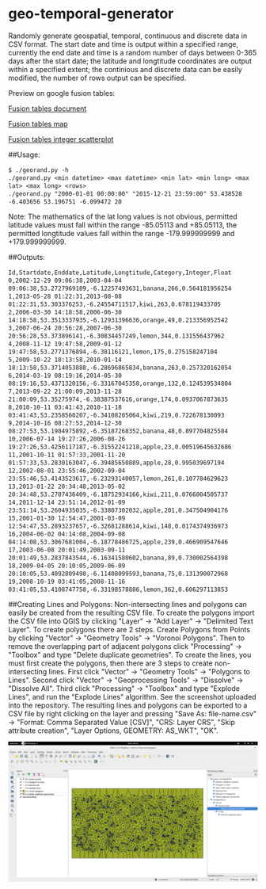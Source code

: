 # geo-temporal-generator
Randomly generate geospatial, temporal, continuous and discrete data in CSV format. The start date and time is output within a specified range, currently the end date and time is a random number of days between 0-365 days after the start date; the latitude and longtitude coordinates are output within a specified extent; the continious and discrete data can be easily modified, the number of rows output can be specified.

Preview on google fusion tables:

[Fusion tables document](https://www.google.com/fusiontables/DataSource?docid=11o56wpO4PE1yuXCaQDlEtbuMKP90cbGg4NsTAQch)

[Fusion tables map](https://www.google.com/fusiontables/embedviz?q=select+col3%2C+col4+from+11o56wpO4PE1yuXCaQDlEtbuMKP90cbGg4NsTAQch+limit+1000&viz=HEATMAP&h=true&lat=53.32513175791224&lng=-6.1969757080078125&t=1&z=10&l=col3&y=7&tmplt=8&hmd=true&hmg=%2366ff0000%2C%2393ff00ff%2C%23c1ff00ff%2C%23eeff00ff%2C%23f4e300ff%2C%23f4e300ff%2C%23f9c600ff%2C%23ffaa00ff%2C%23ff7100ff%2C%23ff3900ff%2C%23ff0000ff&hmo=0.6&hmr=10&hmw=0&hml=TWO_COL_LAT_LNG)

[Fusion tables integer scatterplot](https://www.google.com/fusiontables/embedviz?containerId=googft-gviz-canvas&q=select+col1%2C+col6+from+11o56wpO4PE1yuXCaQDlEtbuMKP90cbGg4NsTAQch+order+by+col1+asc&viz=GVIZ&t=SCATTER&rmax=250&uiversion=2&gco_forceIFrame=true&gco_hasLabelsColumn=true&width=500&height=300)

##Usage:
```
$ ./georand.py -h
./georand.py <min datetime> <max datetime> <min lat> <min long> <max lat> <max long> <rows>
./georand.py "2000-01-01 00:00:00" "2015-12-21 23:59:00" 53.438528 -6.403656 53.196751 -6.099472 20
```
Note: The mathematics of the lat long values is not obvious, permitted latitude values must fall within the range -85.05113 and +85.05113, the permitted longtitude values fall within the range -179.999999999 and +179.999999999.

##Outputs:
```
Id,Startdate,Enddate,Latitude,Longtitude,Category,Integer,Float
0,2002-12-29 09:06:38,2003-04-04 09:06:38,53.2727969109,-6.12257493631,banana,266,0.564181956254
1,2013-05-28 01:22:31,2013-08-08 01:22:31,53.303376253,-6.24554711517,kiwi,263,0.678119433705
2,2006-03-30 14:18:58,2006-06-30 14:18:58,53.3513337935,-6.12931396636,orange,49,0.213356952542
3,2007-06-24 20:56:28,2007-06-30 20:56:28,53.373896141,-6.30834457249,lemon,344,0.131556437962
4,2008-11-12 19:47:58,2009-01-12 19:47:58,53.2771376894,-6.38116121,lemon,175,0.275158247104
5,2009-10-22 18:13:58,2010-01-14 18:13:58,53.3714053888,-6.28696865834,banana,263,0.257320162054
6,2014-03-19 08:19:16,2014-05-30 08:19:16,53.4371320156,-6.33167045358,orange,132,0.124539534804
7,2013-09-22 21:00:09,2013-11-28 21:00:09,53.35275974,-6.38387537616,orange,174,0.0937067873635
8,2010-10-11 03:41:43,2010-11-18 03:41:43,53.2358560207,-6.34108205064,kiwi,219,0.722678130093
9,2014-10-16 08:27:53,2014-12-30 08:27:53,53.1984975892,-6.35187268352,banana,48,0.897704825584
10,2006-07-14 19:27:26,2006-08-26 19:27:26,53.4256117187,-6.31552241218,apple,23,0.00519645632686
11,2001-10-11 01:57:33,2001-11-20 01:57:33,53.2830163047,-6.39485650889,apple,28,0.995039697194
12,2002-08-01 23:55:46,2002-09-04 23:55:46,53.4143523617,-6.23293140057,lemon,261,0.107784629623
13,2013-01-22 20:34:48,2013-05-02 20:34:48,53.2707436409,-6.18752934166,kiwi,211,0.0766004505737
14,2011-12-14 23:51:14,2012-01-09 23:51:14,53.2604935035,-6.33807302032,apple,201,0.347504904176
15,2001-01-30 12:54:47,2001-03-09 12:54:47,53.2893237657,-6.32681288614,kiwi,148,0.0174374936973
16,2004-06-02 04:14:08,2004-09-08 04:14:08,53.3067681004,-6.18778486725,apple,239,0.466909547646
17,2003-06-08 20:01:49,2003-09-11 20:01:49,53.2837843544,-6.16341580602,banana,89,0.730002564398
18,2009-04-05 20:10:05,2009-06-09 20:10:05,53.4092809498,-6.11408099593,banana,75,0.131390072968
19,2008-10-19 03:41:05,2008-11-16 03:41:05,53.4108747758,-6.33198578886,lemon,362,0.606297113853
```

##Creating Lines and Polygons:
Non-intersecting lines and polygons can easily be created from the resulting CSV file. To create the polygons import the CSV file into QGIS by clicking "Layer" -> "Add Layer" -> "Delimited Text Layer". To create polygons there are 2 steps. Create Polygons from Points by clicking "Vector" -> "Geometry Tools" -> "Voronoi Polygons". Then to remove the overlapping part of adjacent polygons click "Processing" -> "Toolbox" and type "Delete duplicate geometries". To create the lines, you must first create the polygons, then there are 3 steps to create non-intersecting lines. First click "Vector" -> "Geometry Tools" -> "Polygons to Lines". Second click "Vector" -> "Geoprocessing Tools" -> "Dissolve" -> "Dissolve All". Third click "Processing" -> "Toolbox" and type "Explode Lines", and run the "Explode Lines" algorithm. See the screenshot uploaded into the repository. The resulting lines and polygons can be exported to a CSV file by right clicking on the layer and pressing "Save As: file-name.csv" -> "Format: Comma Separated Value [CSV]",  "CRS: Layer CRS", "Skip attribute creation", "Layer Options, GEOMETRY: AS_WKT", "OK".

![QGIS Screenshot](/qgis-create-polygons-and-lines.png "QGIS Screenshot")
